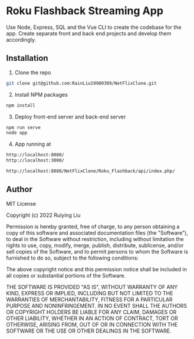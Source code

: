 # Roku Flashback Streaming App

Use Node, Express, SQL and the Vue CLI to create the codebase for the app. Create separate front and back end projects and develop them accordingly.

## Installation

1. Clone the repo
```sh
git clone git@github.com:RainLiu19980309/NetFlixClone.git
```
2. Install NPM packages
```sh
npm install
```
3. Deploy front-end server and back-end server
```sh
npm run serve
node app
```
4. App running at
```sh
http://localhost:8080/
http://localhost:3000/

http://localhost:8888/NetFlixClone/Roku_Flashback/api/index.php/
```

## Author

MIT License

Copyright (c) 2022 Ruiying Liu

Permission is hereby granted, free of charge, to any person obtaining a copy
of this software and associated documentation files (the "Software"), to deal
in the Software without restriction, including without limitation the rights
to use, copy, modify, merge, publish, distribute, sublicense, and/or sell
copies of the Software, and to permit persons to whom the Software is
furnished to do so, subject to the following conditions:

The above copyright notice and this permission notice shall be included in all
copies or substantial portions of the Software.

THE SOFTWARE IS PROVIDED "AS IS", WITHOUT WARRANTY OF ANY KIND, EXPRESS OR
IMPLIED, INCLUDING BUT NOT LIMITED TO THE WARRANTIES OF MERCHANTABILITY,
FITNESS FOR A PARTICULAR PURPOSE AND NONINFRINGEMENT. IN NO EVENT SHALL THE
AUTHORS OR COPYRIGHT HOLDERS BE LIABLE FOR ANY CLAIM, DAMAGES OR OTHER
LIABILITY, WHETHER IN AN ACTION OF CONTRACT, TORT OR OTHERWISE, ARISING FROM,
OUT OF OR IN CONNECTION WITH THE SOFTWARE OR THE USE OR OTHER DEALINGS IN THE
SOFTWARE.